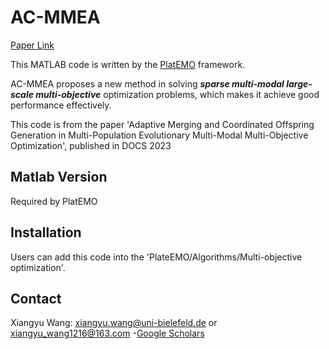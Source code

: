 # AC-MMEA
[Paper Link](https://ieeexplore.ieee.org/abstract/document/10295013)

This MATLAB code is written by the [PlatEMO](https://github.com/BIMK/PlatEMO) framework.

AC-MMEA proposes a new method in solving ***sparse multi-modal large-scale multi-objective*** optimization problems, which makes it achieve good performance effectively.

This code is from the paper 'Adaptive Merging and Coordinated Offspring Generation in Multi-Population Evolutionary Multi-Modal Multi-Objective Optimization', published in DOCS 2023 

## Matlab Version

Required by PlatEMO

## Installation

Users can add this code into the 'PlateEMO/Algorithms/Multi-objective optimization'. 

## Contact

Xiangyu Wang: [xiangyu.wang@uni-bielefeld.de](xiangyu.wang@uni-bielefeld.de) or [xiangyu_wang1216@163.com](xiangyu_wang1216@163.com)
-[Google Scholars](https://scholar.google.com.hk/citations?user=bWW6MRsAAAAJ&hl=zh-CN)
